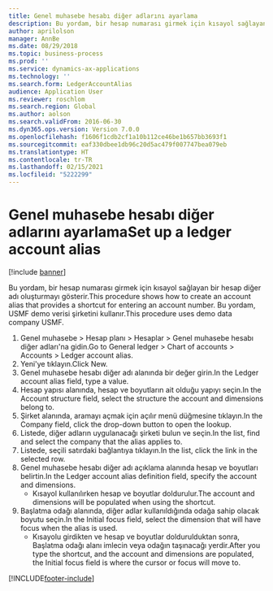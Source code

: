 ```yaml
---
title: Genel muhasebe hesabı diğer adlarını ayarlama
description: Bu yordam, bir hesap numarası girmek için kısayol sağlayan bir hesap diğer adı oluşturmayı gösterir.
author: aprilolson
manager: AnnBe
ms.date: 08/29/2018
ms.topic: business-process
ms.prod: ''
ms.service: dynamics-ax-applications
ms.technology: ''
ms.search.form: LedgerAccountAlias
audience: Application User
ms.reviewer: roschlom
ms.search.region: Global
ms.author: aolson
ms.search.validFrom: 2016-06-30
ms.dyn365.ops.version: Version 7.0.0
ms.openlocfilehash: f1606f1cdb2cf1a10b112ce46be1b657bb3693f1
ms.sourcegitcommit: eaf330dbee1db96c20d5ac479f007747bea079eb
ms.translationtype: HT
ms.contentlocale: tr-TR
ms.lasthandoff: 02/15/2021
ms.locfileid: "5222299"
---
```

# <a name="set-up-a-ledger-account-alias"></a><span data-ttu-id="92fd6-103">Genel muhasebe hesabı diğer adlarını ayarlama</span><span class="sxs-lookup"><span data-stu-id="92fd6-103">Set up a ledger account alias</span></span>

[!include [banner](../../includes/banner.md)]

<span data-ttu-id="92fd6-104">Bu yordam, bir hesap numarası girmek için kısayol sağlayan bir hesap diğer adı oluşturmayı gösterir.</span><span class="sxs-lookup"><span data-stu-id="92fd6-104">This procedure shows how to create an account alias that provides a shortcut for entering an account number.</span></span> <span data-ttu-id="92fd6-105">Bu yordam, USMF demo verisi şirketini kullanır.</span><span class="sxs-lookup"><span data-stu-id="92fd6-105">This procedure uses demo data company USMF.</span></span>

1. <span data-ttu-id="92fd6-106">Genel muhasebe > Hesap planı > Hesaplar > Genel muhasebe hesabı diğer adları'na gidin.</span><span class="sxs-lookup"><span data-stu-id="92fd6-106">Go to General ledger > Chart of accounts > Accounts > Ledger account alias.</span></span>
2. <span data-ttu-id="92fd6-107">Yeni'ye tıklayın.</span><span class="sxs-lookup"><span data-stu-id="92fd6-107">Click New.</span></span>
3. <span data-ttu-id="92fd6-108">Genel muhasebe hesabı diğer adı alanında bir değer girin.</span><span class="sxs-lookup"><span data-stu-id="92fd6-108">In the Ledger account alias field, type a value.</span></span>
4. <span data-ttu-id="92fd6-109">Hesap yapısı alanında, hesap ve boyutların ait olduğu yapıyı seçin.</span><span class="sxs-lookup"><span data-stu-id="92fd6-109">In the Account structure field, select the structure the account and dimensions belong to.</span></span>
5. <span data-ttu-id="92fd6-110">Şirket alanında, aramayı açmak için açılır menü düğmesine tıklayın.</span><span class="sxs-lookup"><span data-stu-id="92fd6-110">In the Company field, click the drop-down button to open the lookup.</span></span>
6. <span data-ttu-id="92fd6-111">Listede, diğer adların uygulanacağı şirketi bulun ve seçin.</span><span class="sxs-lookup"><span data-stu-id="92fd6-111">In the list, find and select the company that the alias applies to.</span></span>
7. <span data-ttu-id="92fd6-112">Listede, seçili satırdaki bağlantıya tıklayın.</span><span class="sxs-lookup"><span data-stu-id="92fd6-112">In the list, click the link in the selected row.</span></span>
8. <span data-ttu-id="92fd6-113">Genel muhasebe hesabı diğer adı açıklama alanında hesap ve boyutları belirtin.</span><span class="sxs-lookup"><span data-stu-id="92fd6-113">In the Ledger account alias definition field, specify the account and dimensions.</span></span>
    * <span data-ttu-id="92fd6-114">Kısayol kullanılırken hesap ve boyutlar doldurulur.</span><span class="sxs-lookup"><span data-stu-id="92fd6-114">The account and dimensions will be populated when using the shortcut.</span></span>  
9. <span data-ttu-id="92fd6-115">Başlatma odağı alanında, diğer adlar kullanıldığında odağa sahip olacak boyutu seçin.</span><span class="sxs-lookup"><span data-stu-id="92fd6-115">In the Initial focus field, select the dimension that will have focus when the alias is used.</span></span>
    * <span data-ttu-id="92fd6-116">Kısayolu girdikten ve hesap ve boyutlar doldurulduktan sonra, Başlatma odağı alanı imlecin veya odağın taşınacağı yerdir.</span><span class="sxs-lookup"><span data-stu-id="92fd6-116">After you type the shortcut, and the account and dimensions are populated, the Initial focus field is where the cursor or focus will move to.</span></span>  



[!INCLUDE[footer-include](../../../includes/footer-banner.md)]